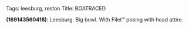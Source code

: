 Tags: leesburg, reston
Title: BOATRACED
  
**(169143560418)**: Leesburg. Big bowl. With Filet™ posing with head attire.
